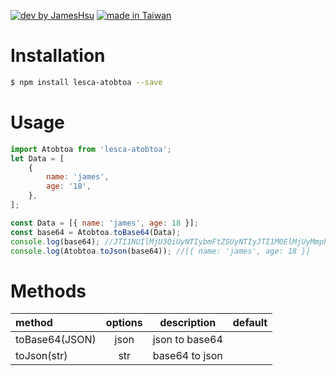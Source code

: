 [![dev by JamesHsu](https://img.shields.io/badge/Dev%20by-Jameshsu1125-green)](https://github.com/jameshsu1125/) [![made in Taiwan](https://img.shields.io/badge/Made%20in-Taiwan-orange)](https://github.com/jameshsu1125/)

# Installation

```sh
$ npm install lesca-atobtoa --save
```

# Usage

```javascript
import Atobtoa from 'lesca-atobtoa';
let Data = [
	{
		name: 'james',
		age: '18',
	},
];

const Data = [{ name: 'james', age: 18 }];
const base64 = Atobtoa.toBase64(Data);
console.log(base64); //JTI1NUIlMjU3QiUyNTIybmFtZSUyNTIyJTI1M0ElMjUyMmphbWVzJTI1MjIlMjUyQyUyNTIyYWdlJTI1MjIlMjUzQTE4JTI1N0QlMjU1RA==
console.log(Atobtoa.toJson(base64)); //[{ name: 'james', age: 18 }]
```

# Methods

| method         | options |  description   | default |
| :------------- | :-----: | :------------: | ------: |
| toBase64(JSON) |  json   | json to base64 |         |
| toJson(str)    |   str   | base64 to json |         |
